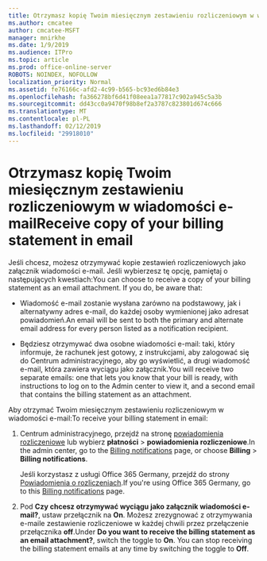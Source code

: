 ```yaml
---
title: Otrzymasz kopię Twoim miesięcznym zestawieniu rozliczeniowym w wiadomości e-mail
ms.author: cmcatee
author: cmcatee-MSFT
manager: mnirkhe
ms.date: 1/9/2019
ms.audience: ITPro
ms.topic: article
ms.prod: office-online-server
ROBOTS: NOINDEX, NOFOLLOW
localization_priority: Normal
ms.assetid: fe76166c-afd2-4c99-b565-bc93ed6b84e3
ms.openlocfilehash: fa366278bf6d41f08eea1a77817c902a945c5a3b
ms.sourcegitcommit: dd43cc0a9470f98b8ef2a3787c823801d674c666
ms.translationtype: MT
ms.contentlocale: pl-PL
ms.lasthandoff: 02/12/2019
ms.locfileid: "29918010"
---
```

# <a name="receive-copy-of-your-billing-statement-in-email"></a><span data-ttu-id="8b157-102">Otrzymasz kopię Twoim miesięcznym zestawieniu rozliczeniowym w wiadomości e-mail</span><span class="sxs-lookup"><span data-stu-id="8b157-102">Receive copy of your billing statement in email</span></span>
<span data-ttu-id="8b157-p101">Jeśli chcesz, możesz otrzymywać kopie zestawień rozliczeniowych jako załącznik wiadomości e-mail. Jeśli wybierzesz tę opcję, pamiętaj o następujących kwestiach:</span><span class="sxs-lookup"><span data-stu-id="8b157-p101">You can choose to receive a copy of your billing statement as an email attachment. If you do, be aware that:</span></span>
  
- <span data-ttu-id="8b157-105">Wiadomość e-mail zostanie wysłana zarówno na podstawowy, jak i alternatywny adres e-mail, do każdej osoby wymienionej jako adresat powiadomień.</span><span class="sxs-lookup"><span data-stu-id="8b157-105">An email will be sent to both the primary and alternate email address for every person listed as a notification recipient.</span></span>
    
- <span data-ttu-id="8b157-106">Będziesz otrzymywać dwa osobne wiadomości e-mail: taki, który informuje, że rachunek jest gotowy, z instrukcjami, aby zalogować się do Centrum administracyjnego, aby go wyświetlić, a drugi wiadomość e-mail, która zawiera wyciągu jako załącznik.</span><span class="sxs-lookup"><span data-stu-id="8b157-106">You will receive two separate emails: one that lets you know that your bill is ready, with instructions to log on to the Admin center to view it, and a second email that contains the billing statement as an attachment.</span></span>
    
<span data-ttu-id="8b157-107">Aby otrzymać Twoim miesięcznym zestawieniu rozliczeniowym w wiadomości e-mail:</span><span class="sxs-lookup"><span data-stu-id="8b157-107">To receive your billing statement in email:</span></span>
  
1. <span data-ttu-id="8b157-108">Centrum administracyjnego, przejdź na stronę [powiadomienia rozliczeniowe](https://go.microsoft.com/fwlink/p/?linkid=853212) lub wybierz **płatności** \> **powiadomienia rozliczeniowe**.</span><span class="sxs-lookup"><span data-stu-id="8b157-108">In the admin center, go to the [Billing notifications](https://go.microsoft.com/fwlink/p/?linkid=853212) page, or choose **Billing** \> **Billing notifications**.</span></span>
    
    <span data-ttu-id="8b157-109">Jeśli korzystasz z usługi Office 365 Germany, przejdź do strony [Powiadomienia o rozliczeniach](https://go.microsoft.com/fwlink/p/?linkid=853213).</span><span class="sxs-lookup"><span data-stu-id="8b157-109">If you're using Office 365 Germany, go to this [Billing notifications](https://go.microsoft.com/fwlink/p/?linkid=853213) page.</span></span> 
    
2. <span data-ttu-id="8b157-p102">Pod **Czy chcesz otrzymywać wyciągu jako załącznik wiadomości e-mail?**, ustaw przełącznik na **On**. Możesz zrezygnować z otrzymywania e-maile zestawienie rozliczeniowe w każdej chwili przez przełączenie przełącznika **off**.</span><span class="sxs-lookup"><span data-stu-id="8b157-p102">Under **Do you want to receive the billing statement as an email attachment?**, switch the toggle to **On**. You can stop receiving the billing statement emails at any time by switching the toggle to **Off**.</span></span>
    

